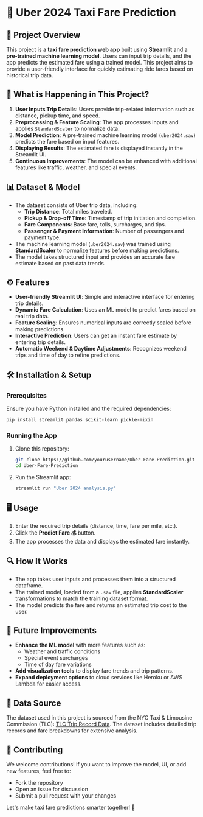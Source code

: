 # 🚖 Uber 2024 Taxi Fare Prediction

## 📌 Project Overview
This project is a **taxi fare prediction web app** built using **Streamlit** and a **pre-trained machine learning model**. Users can input trip details, and the app predicts the estimated fare using a trained model. This project aims to provide a user-friendly interface for quickly estimating ride fares based on historical trip data.

## 🔎 What is Happening in This Project?
1. **User Inputs Trip Details**: Users provide trip-related information such as distance, pickup time, and speed.
2. **Preprocessing & Feature Scaling**: The app processes inputs and applies `StandardScaler` to normalize data.
3. **Model Prediction**: A pre-trained machine learning model (`uber2024.sav`) predicts the fare based on input features.
4. **Displaying Results**: The estimated fare is displayed instantly in the Streamlit UI.
5. **Continuous Improvements**: The model can be enhanced with additional features like traffic, weather, and special events.

## 📊 Dataset & Model
- The dataset consists of Uber trip data, including:
  - **Trip Distance**: Total miles traveled.
  - **Pickup & Drop-off Time**: Timestamp of trip initiation and completion.
  - **Fare Components**: Base fare, tolls, surcharges, and tips.
  - **Passenger & Payment Information**: Number of passengers and payment type.
- The machine learning model (`uber2024.sav`) was trained using **StandardScaler** to normalize features before making predictions.
- The model takes structured input and provides an accurate fare estimate based on past data trends.

## ⚙️ Features
- **User-friendly Streamlit UI**: Simple and interactive interface for entering trip details.
- **Dynamic Fare Calculation**: Uses an ML model to predict fares based on real trip data.
- **Feature Scaling**: Ensures numerical inputs are correctly scaled before making predictions.
- **Interactive Prediction**: Users can get an instant fare estimate by entering trip details.
- **Automatic Weekend & Daytime Adjustments**: Recognizes weekend trips and time of day to refine predictions.

## 🛠️ Installation & Setup
### Prerequisites
Ensure you have Python installed and the required dependencies:
```bash
pip install streamlit pandas scikit-learn pickle-mixin
```

### Running the App
1. Clone this repository:
   ```bash
   git clone https://github.com/yourusername/Uber-Fare-Prediction.git
   cd Uber-Fare-Prediction
   ```
2. Run the Streamlit app:
   ```bash
   streamlit run "Uber 2024 analysis.py"
   ```

## 🖥️ Usage
1. Enter the required trip details (distance, time, fare per mile, etc.).
2. Click the **Predict Fare 💰** button.
3. The app processes the data and displays the estimated fare instantly.

## 🔍 How It Works
- The app takes user inputs and processes them into a structured dataframe.
- The trained model, loaded from a `.sav` file, applies **StandardScaler** transformations to match the training dataset format.
- The model predicts the fare and returns an estimated trip cost to the user.

## 🚀 Future Improvements
- **Enhance the ML model** with more features such as:
  - Weather and traffic conditions
  - Special event surcharges
  - Time of day fare variations
- **Add visualization tools** to display fare trends and trip patterns.
- **Expand deployment options** to cloud services like Heroku or AWS Lambda for easier access.

## 📜 Data Source
The dataset used in this project is sourced from the NYC Taxi & Limousine Commission (TLC): [TLC Trip Record Data](https://www.nyc.gov/site/tlc/about/tlc-trip-record-data.page). The dataset includes detailed trip records and fare breakdowns for extensive analysis.

## 🤝 Contributing
We welcome contributions! If you want to improve the model, UI, or add new features, feel free to:
- Fork the repository
- Open an issue for discussion
- Submit a pull request with your changes

Let's make taxi fare predictions smarter together! 🚕

